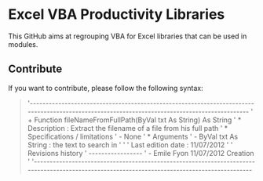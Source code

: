 Excel VBA Productivity Libraries
================================

This GitHub aims at regrouping VBA for Excel libraries that can be used in modules. 

Contribute
----------

If you want to contribute, please follow the following syntax: 


> '---------------------------------------------------------------------------------------------------------------------------------------------
> '       + Function fileNameFromFullPath(ByVal txt As String) As String
> '           * Description : Extract the filename of a file from his full path
> '           * Specifications / limitations
> '               - None
> '           * Arguments
> '               - ByVal txt As String : the text to search in
> '
> '
> '       Last edition date : 11/07/2012
> '
> '       Revisions history
> '       -----------------
> '           - Emile Fyon        11/07/2012      Creation
> '
> '---------------------------------------------------------------------------------------------------------------------------------------------
